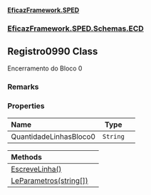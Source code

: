 #### [EficazFramework.SPED](EficazFrameworkSPED.md 'EficazFramework SPED')
### [EficazFramework.SPED.Schemas.ECD](EficazFramework.SPED.Schemas.ECD.md 'EficazFramework.SPED.Schemas.ECD')

## Registro0990 Class

Encerramento do Bloco 0

### Remarks
### Properties

| Name | Type | |
| :--- | :---: | :--- |
| QuantidadeLinhasBloco0 | `String` |  |

| Methods | |
| :--- | :--- |
| [EscreveLinha()](EficazFramework.SPED.Schemas.ECD/Registro0990/EscreveLinha().md 'EficazFramework.SPED.Schemas.ECD.Registro0990.EscreveLinha()') | |
| [LeParametros(string[])](EficazFramework.SPED.Schemas.ECD/Registro0990/LeParametros(string[]).md 'EficazFramework.SPED.Schemas.ECD.Registro0990.LeParametros(string[])') | |
